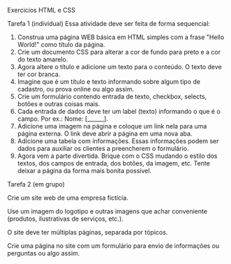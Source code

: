 Exercicios HTML e CSS 

Tarefa 1 (individual)
Essa atividade deve ser feita de forma sequencial:
1. Construa uma página WEB básica em HTML simples com a frase "Hello World!" como título da página.
2. Crie um documento CSS para alterar a cor de fundo para preto e a cor do texto amarelo.
3. Agora altere o título e adicione um texto para o conteúdo. O texto deve ter cor branca.
4. Imagine que é um título e texto informando sobre algum tipo de cadastro, ou prova online ou algo
assim.
5. Crie um formulário contendo entrada de texto, checkbox, selects, botões e outras coisas mais.
6. Cada entrada de dados deve ter um label (texto) informando o que é o campo. Por ex.: Nome:
[______].
7. Adicione uma imagem na página e coloque um link nela para uma página externa. O link deve abrir a
página em uma nova aba.
8. Adicione uma tabela com informações. Essas informações podem ser dados para auxiliar os clientes a
preencherem o formulário.
9. Agora vem a parte divertida. Brique com o CSS mudando o estilo dos textos, dos campos de entrada,
dos botões, da imagem, etc. Tente deixar a página da forma mais bonita possível.


Tarefa 2 (em grupo)

Crie um site web de uma empresa fictícia.

Use um imagem do logotipo e outras imagens que
achar conveniente (produtos, ilustrativas de
serviços, etc.).

O site deve ter múltiplas páginas, separada por
tópicos.

Crie uma página no site com um formulário para
envio de informações ou perguntas ou algo assim.
